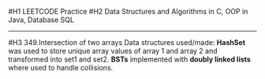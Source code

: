 #H1 LEETCODE Practice
#H2 Data Structures and Algorithms in C, OOP in Java, Database SQL

---
#H3 349.Intersection of two arrays
Data structures used/made: **HashSet** was used to store unique array values of array 1 and array 2 and transformed into set1 and set2.
**BSTs** implemented with **doubly linked lists** where used to handle collisions.

